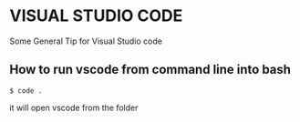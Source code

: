 # VISUAL STUDIO CODE 
Some General Tip for Visual Studio code

## How to run vscode from command line into bash 
```
$ code .
```
it will open vscode from the folder
